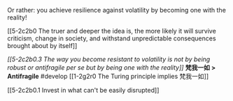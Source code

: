 Or rather: you achieve resilience against volatility by becoming one with the reality!

[[5-2c2b0 The truer and deeper the idea is, the more likely it will survive criticism, change in society, and withstand unpredictable consequences brought about by itself]]

*[[5-2c2b0.3 The way you become resistant to volatility is not by being robust or antifragile per se but by being one with the reality]]*
	**梵我一如 > Antifragile** #develop 
		[[1-2g2r0 The Turing principle implies 梵我一如]]

[[5-2c2b0.1 Invest in what can't be easily disrupted]]
